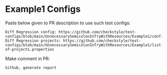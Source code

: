 # Example1 Configs
Paste below given to PR description to use such test configs:
```
Diff Regression config: https://github.com/checkstyle/test-configs/blob/main/UnnecessarySemicolonInTryWithResources/Example1/config.xml
Diff Regression projects: https://github.com/checkstyle/test-configs/blob/main/UnnecessarySemicolonInTryWithResources/Example1/list-of-projects.properties
```
Make comment in PR:
```
Github, generate report
```
